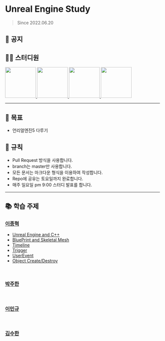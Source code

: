 # Unreal Engine Study
> Since 2022.06.20

## 📣 공지

## 👨‍💻  스터디원
<p>
<a href="https://github.com/jonghyeok98">
  <img src="https://avatars.githubusercontent.com/u/77715064?v=4" width="100">
</a>
<a href="https://github.com/juhanpark">
  <img src="https://avatars.githubusercontent.com/u/108555247?v=4" width="100">
</a>
<a href="https://github.com/UnrealFactory">
  <img src="https://avatars.githubusercontent.com/u/110706482?v=4" width="100">
</a>
<a href="https://github.com/shuniquely">
  <img src="https://avatars.githubusercontent.com/u/65961775?v=4" width="100">
</a>
</p>

---
## 📖 목표
- 언리얼엔진5 다루기

## 📝 규칙
- Pull Request 방식을 사용합니다.
- branch는 master만 사용합니다.
- 모든 문서는 마크다운 형식을 이용하여 작성합니다.
- Repo에 공유는 토요일까지 완료합니다.
- 매주 일요일 pm 9:00 스터디 발표를 합니다.

---

## 📚 학습 주제

### [이종혁](./contents/이종혁)
 * [Unreal Engine and C++](./contents/이종혁/UnrealC%2B%2B.md)
 * [BluePrint and Skeletal Mesh](./contents/이종혁/BluePrint.md)
 * [Timeline](./contents/이종혁/Timeline.md)
 * [Trigger](./contents/이종혁/Trigger.md)
 * [UserEvent](./contents/이종혁/UserEvent.md)
 * [Object Create/Destroy](./contents/이종혁/Object.md)

<br>

### [박주한](./contents/박주한)

<br>

### [이민규](./contents/이민규)

<br>

### [김수한](./contents/김수한)